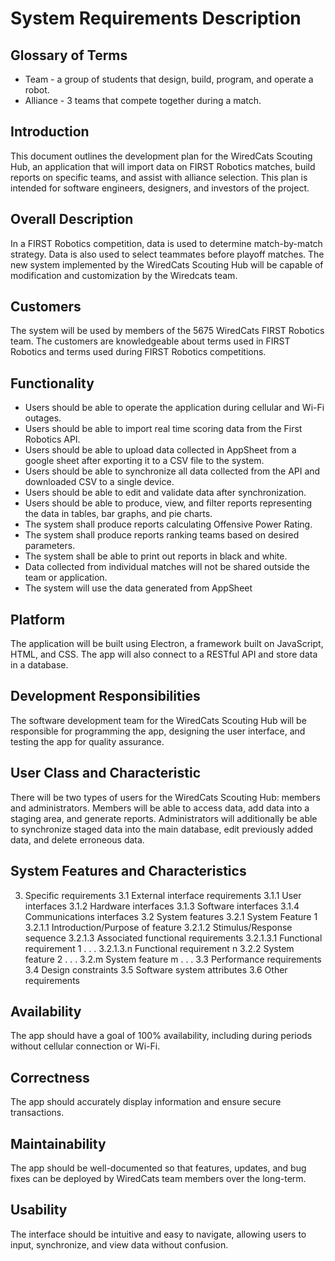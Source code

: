 # System Requirements Description

## Glossary of Terms

- Team - a group of students that design, build, program, and operate a robot.
- Alliance - 3 teams that compete together during a match.

## Introduction

This document outlines the development plan for the WiredCats Scouting Hub, an application that will import data on FIRST Robotics matches, build reports on specific teams, and assist with alliance selection. This plan is intended for software engineers, designers, and investors of the project.

## Overall Description

In a FIRST Robotics competition, data is used to determine match-by-match strategy. Data is also used to select teammates before playoff matches. The new system implemented by the WiredCats Scouting Hub will be capable of modification and customization by the Wiredcats team.

## Customers

The system will be used by members of the 5675 WiredCats FIRST Robotics team. The customers are knowledgeable about terms used in FIRST Robotics and terms used during FIRST Robotics competitions.

## Functionality

- Users should be able to operate the application during cellular and Wi-Fi outages.
- Users should be able to import real time scoring data from the First Robotics API.
- Users should be able to upload data collected in AppSheet from a google sheet after exporting it to a CSV file to the system.
- Users should be able to synchronize all data collected from the API and downloaded CSV to a single device.
- Users should be able to edit and validate data after synchronization.
- Users should be able to produce, view, and filter reports representing the data in tables, bar graphs, and pie charts.
- The system shall produce reports calculating Offensive Power Rating.
- The system shall produce reports ranking teams based on desired parameters.
- The system shall be able to print out reports in black and white.
- Data collected from individual matches will not be shared outside the team or application.
- The system will use the data generated from AppSheet

## Platform

The application will be built using Electron, a framework built on JavaScript, HTML, and CSS. The app will also connect to a RESTful API and store data in a database.

## Development Responsibilities

The software development team for the WiredCats Scouting Hub will be responsible for programming the app, designing the user interface, and testing the app for quality assurance.

## User Class and Characteristic

There will be two types of users for the WiredCats Scouting Hub: members and administrators. Members will be able to access data, add data into a staging area, and generate reports. Administrators will additionally be able to synchronize staged data into the main database, edit previously added data, and delete erroneous data.

## System Features and Characteristics

3. Specific requirements
   3.1 External interface requirements
   3.1.1 User interfaces
   3.1.2 Hardware interfaces
   3.1.3 Software interfaces
   3.1.4 Communications interfaces
   3.2 System features
   3.2.1 System Feature 1
   3.2.1.1 Introduction/Purpose of feature
   3.2.1.2 Stimulus/Response sequence
   3.2.1.3 Associated functional requirements
   3.2.1.3.1 Functional requirement 1
   .
   .
   .
   3.2.1.3.n Functional requirement n
   3.2.2 System feature 2
   .
   .
   .
   3.2.m System feature m
   .
   .
   .
   3.3 Performance requirements
   3.4 Design constraints
   3.5 Software system attributes
   3.6 Other requirements

## Availability

The app should have a goal of 100% availability, including during periods without cellular connection or Wi-Fi.

## Correctness

The app should accurately display information and ensure secure transactions.

## Maintainability

The app should be well-documented so that features, updates, and bug fixes can be deployed by WiredCats team members over the long-term.

## Usability

The interface should be intuitive and easy to navigate, allowing users to input, synchronize, and view data without confusion.
